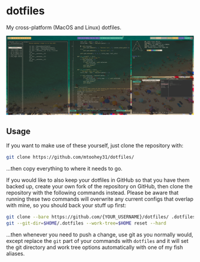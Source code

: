 # dotfiles

My cross-platform (MacOS and Linux) dotfiles.

![Screenshot](.config/screenshots/ultrawide.png)

## Usage

If you want to make use of these yourself, just clone the repository with:

```bash
git clone https://github.com/mtoohey31/dotfiles/
```

...then copy everything to where it needs to go.

If you would like to also keep your dotfiles in GitHub so that you have them
backed up, create your own fork of the repository on GitHub, then clone the
repository with the following commands instead. Please be aware that running
these two commands will overwrite any current configs that overlap with mine, so
you should back your stuff up first:

```bash
git clone --bare https://github.com/{YOUR_USERNAME}/dotfiles/ .dotfiles
git --git-dir=$HOME/.dotfiles --work-tree=$HOME reset --hard
```

...then whenever you need to push a change, use git as you normally would,
except replace the `git` part of your commands with `dotfiles` and it will set
the git directory and work tree options automatically with one of my fish
aliases.
